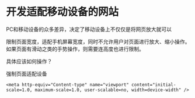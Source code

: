 
开发适配移动设备的网站
=================================================

PC和移动设备的众多差异，决定了移动设备上不仅仅是将网页放大就可以


限制页面宽度，适配手机屏幕宽度，同时不允许用户对页面进行放大、缩小操作。
如果页面有滑动之类的手势操作，则需要连高度也进行限制。

具体应该如何操作？

强制页面适配设备

    <meta http-equiv="Content-type" name="viewport" content="initial-scale=1.0, maximum-scale=1.0, user-scalable=no, width=device-width" />





